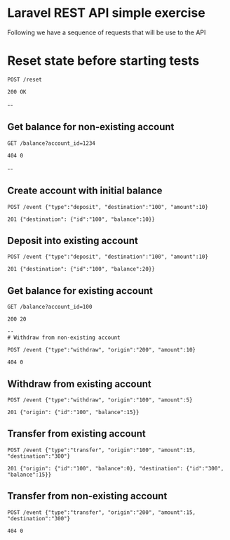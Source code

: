 
# Laravel REST API simple exercise

Following we have a sequence of requests that will be use to the API


# Reset state before starting tests

```
POST /reset

200 OK
```

--
## Get balance for non-existing account

```
GET /balance?account_id=1234

404 0
```

--
## Create account with initial balance
```
POST /event {"type":"deposit", "destination":"100", "amount":10}

201 {"destination": {"id":"100", "balance":10}}
```


## Deposit into existing account

```
POST /event {"type":"deposit", "destination":"100", "amount":10}

201 {"destination": {"id":"100", "balance":20}}

```

## Get balance for existing account

```
GET /balance?account_id=100

200 20

--
# Withdraw from non-existing account

POST /event {"type":"withdraw", "origin":"200", "amount":10}

404 0
```

## Withdraw from existing account


```
POST /event {"type":"withdraw", "origin":"100", "amount":5}

201 {"origin": {"id":"100", "balance":15}}
```

## Transfer from existing account

```
POST /event {"type":"transfer", "origin":"100", "amount":15, "destination":"300"}

201 {"origin": {"id":"100", "balance":0}, "destination": {"id":"300", "balance":15}}
```

## Transfer from non-existing account

```
POST /event {"type":"transfer", "origin":"200", "amount":15, "destination":"300"}

404 0
```